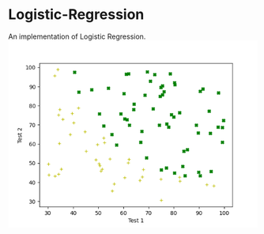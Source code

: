 # Logistic-Regression
An implementation of Logistic Regression.
![alt text](https://github.com/Somu1234/Logistic-Regression/blob/main/Results/Figure_1.png)
